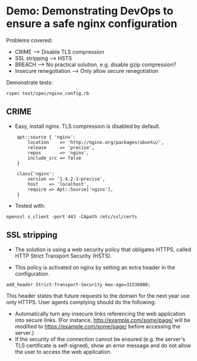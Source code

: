Demo: Demonstrating DevOps to ensure a safe nginx configuration
=============================

Problems covered:
- CRIME --> Disable TLS compression
- SSL stripping --> HSTS
- BREACH --> No practical solution, e.g. disable gzip compression?
- Insecure renegotiation --> Only allow secure renegotiation


Demonstrate tests:

`rspec test/spec/nginx_config.rb`

CRIME
-----

- Easy, install nginx. TLS compression is disabled by default.

```puppet
	apt::source { 'nginx':
		location    => 'http://nginx.org/packages/ubuntu/',
		release     => 'precise',
		repos       => 'nginx',
		include_src => false
	}

	class{'nginx':
		version => '1.4.2-1~precise',
		host    => 'localhost',
		require => Apt::Source['nginx'],
	}
```

- Tested with:

`openssl s_client -port 443 -CApath /etc/ssl/certs`


SSL stripping
------

- The solution is using a web security policy that obligates HTTPS, called HTTP Strict Transport Security (HSTS).

- This policy is activated on nginx by setting an extra header in the configuration. 

`add_header Strict-Transport-Security max-age=31536000;`

This header states that future requests to the domain for the next year use only HTTPS. 
User agents complying should do the following:
- Automatically turn any insecure links referencing the web application into secure links. (For instance, http://example.com/some/page/ will be modified to https://example.com/some/page/ before accessing the server.)
- If the security of the connection cannot be ensured (e.g. the server's TLS certificate is self-signed), show an error message and do not allow the user to access the web application.





